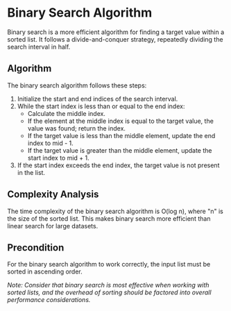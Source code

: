 # Binary Search Algorithm

Binary search is a more efficient algorithm for finding a target value within a sorted list. It follows a divide-and-conquer strategy, repeatedly dividing the search interval in half.

## Algorithm

The binary search algorithm follows these steps:

1. Initialize the start and end indices of the search interval.
2. While the start index is less than or equal to the end index:
   - Calculate the middle index.
   - If the element at the middle index is equal to the target value, the value was found; return the index.
   - If the target value is less than the middle element, update the end index to mid - 1.
   - If the target value is greater than the middle element, update the start index to mid + 1.
3. If the start index exceeds the end index, the target value is not present in the list.

## Complexity Analysis

The time complexity of the binary search algorithm is O(log n), where "n" is the size of the sorted list. This makes binary search more efficient than linear search for large datasets.

## Precondition

For the binary search algorithm to work correctly, the input list must be sorted in ascending order.

*Note: Consider that binary search is most effective when working with sorted lists, and the overhead of sorting should be factored into overall performance considerations.*